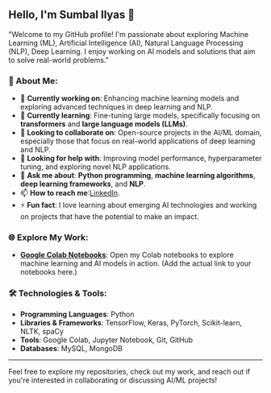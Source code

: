 ## Hello, I'm Sumbal Ilyas 👋

"Welcome to my GitHub profile! I'm passionate about exploring Machine Learning (ML), Artificial Intelligence (AI), Natural Language Processing (NLP), Deep Learning. I enjoy working on AI models and solutions that aim to solve real-world problems."

### 🚀 About Me:
- 🔭 **Currently working on**: Enhancing machine learning models and exploring advanced techniques in deep learning and NLP.
- 🌱 **Currently learning**: Fine-tuning large models, specifically focusing on **transformers** and **large language models (LLMs)**.
- 👯 **Looking to collaborate on**: Open-source projects in the AI/ML domain, especially those that focus on real-world applications of deep learning and NLP.
- 🤔 **Looking for help with**: Improving model performance, hyperparameter tuning, and exploring novel NLP applications.
- 💬 **Ask me about**: **Python programming**, **machine learning algorithms**, **deep learning frameworks**, and **NLP**.
- 📫 **How to reach me**:[LinkedIn](https://www.linkedin.com/in/sumbal-ilyas).
- ⚡ **Fun fact**: I love learning about emerging AI technologies and working on projects that have the potential to make an impact.

### 🌐 Explore My Work:
- **[Google Colab Notebooks](https://colab.research.google.com/github/your-username/your-repository)**: Open my Colab notebooks to explore machine learning and AI models in action. (Add the actual link to your notebooks here.)

### 🛠️ Technologies & Tools:
- **Programming Languages**: Python
- **Libraries & Frameworks**: TensorFlow, Keras, PyTorch, Scikit-learn, NLTK, spaCy
- **Tools**: Google Colab, Jupyter Notebook, Git, GitHub
- **Databases**: MySQL, MongoDB

---

Feel free to explore my repositories, check out my work, and reach out if you're interested in collaborating or discussing AI/ML projects!

